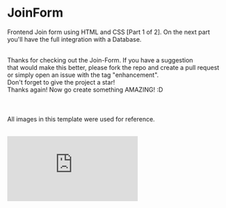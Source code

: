 # JoinForm
Frontend Join form using HTML and CSS [Part 1 of 2]. On the next part you'll have the full integration with a Database.

<br>

<body>
Thanks for checking out the Join-Form. If you have a suggestion<br>
that would make this better, please fork the repo and create a pull request<br>
or simply open an issue with the tag "enhancement".<br>
Don't forget to give the project a star!<br>
Thanks again! Now go create something AMAZING! :D<br><br>
  <br>
  <br>
  All images in this template were used for reference.
  <br>
  <br>

  ![alt text](https://fv9-2.failiem.lv/thumb_show.php?i=bvynbefa3&view)

</body>
